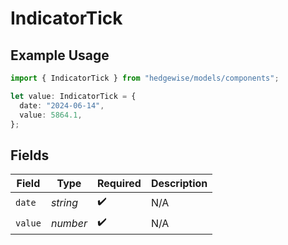 # IndicatorTick

## Example Usage

```typescript
import { IndicatorTick } from "hedgewise/models/components";

let value: IndicatorTick = {
  date: "2024-06-14",
  value: 5864.1,
};
```

## Fields

| Field              | Type               | Required           | Description        |
| ------------------ | ------------------ | ------------------ | ------------------ |
| `date`             | *string*           | :heavy_check_mark: | N/A                |
| `value`            | *number*           | :heavy_check_mark: | N/A                |